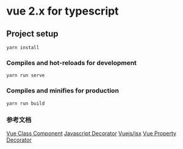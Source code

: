 # vue 2.x for typescript

## Project setup
```
yarn install
```

### Compiles and hot-reloads for development
```
yarn run serve
```

### Compiles and minifies for production
```
yarn run build
```


### 参考文档

[Vue Class Component](https://class-component.vuejs.org/)
[Javascript Decorator](https://www.cnblogs.com/whitewolf/p/details-of-ES7-JavaScript-Decorators.html)
[Vuejs/jsx](https://github.com/vuejs/jsx#installation)
[Vue Property Decorator](https://github.com/kaorun343/vue-property-decorator)